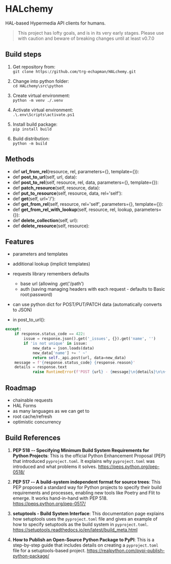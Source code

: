 # HALchemy

HAL-based Hypermedia API clients for humans.

> This project has lofty goals, and is in its very early stages.  Please use with caution and beware of breaking changes until at least v0.7.0

## Build steps
1. Get repository from:  
	`git clone https://github.com/trg-echapman/HALchemy.git`

2. Change into python folder:  
	`cd HALchemy\src\python`

3. Create virtual environment:  
  `python -m venv ./.venv`

4. Activate virtual environment:  
  `.\.env\Scripts\activate.ps1`

5. Install build package:  
  `pip install build`

6. Build distribution:  
  `python -m build`

## Methods
* def **url_from_rel**(resource, rel, parameters={}, template={}):
* def **post_to_url**(self, url, data):
* def **post_to_rel**(self, resource, rel, data, parameters={}, template={}):
* def **patch_resource**(self, resource, data):
* def **put_to_resource**(self, resource, data, rel='self'):
* def **get**(self, url='/'):
* def **get_from_rel**(self, resource, rel='self', parameters={}, template={}):        
* def **get_from_rel_with_lookup**(self, resource, rel, lookup, parameters={}):        
* def **delete_collection**(self, url):
* def **delete_resource**(self, resource):



## Features

* parameters and templates
* additional lookup (implicit templates)
* requests library remembers defaults
  * base url (allowing .get('/path')
  * auth (saving managing headers with each request - defaults to Basic root:password)
* can use python dict for POST/PUT/PATCH data (automatically converts to JSON)

* in post_to_url():
```python
except:
    if response.status_code == 422:
        issue = response.json().get('_issues', {}).get('name', '')
        if 'is not unique' in issue:
            new_data = json.loads(data)
            new_data['name'] += ' ~'
            return self._api.post(url, data=new_data)
    message = f'{response.status_code} {response.reason}'
    details = response.text
            raise RuntimeError(f'POST {url} - {message}\n{details}\n\n{data}')
```

## Roadmap

* chainable requests
* HAL Forms
* as many languages as we can get to
* root cache/refresh
* optimistic concurrency

## Build References
1. **PEP 518 -- Specifying Minimum Build System Requirements for Python Projects**: This is the official Python Enhancement Proposal (PEP) that introduced `pyproject.toml`. It explains why `pyproject.toml` was introduced and what problems it solves.
   https://peps.python.org/pep-0518/

2. **PEP 517 -- A build-system independent format for source trees**: This PEP proposed a standard way for Python projects to specify their build requirements and processes, enabling new tools like Poetry and Flit to emerge. It works hand-in-hand with PEP 518.
   https://peps.python.org/pep-0517/

3. **setuptools - Build System Interface**: This documentation page explains how setuptools uses the `pyproject.toml` file and gives an example of how to specify setuptools as the build system in `pyproject.toml`.
   https://setuptools.readthedocs.io/en/latest/build_meta.html

4. **How to Publish an Open-Source Python Package to PyPI**: This is a step-by-step guide that includes details on creating a `pyproject.toml` file for a setuptools-based project.
   https://realpython.com/pypi-publish-python-package/
